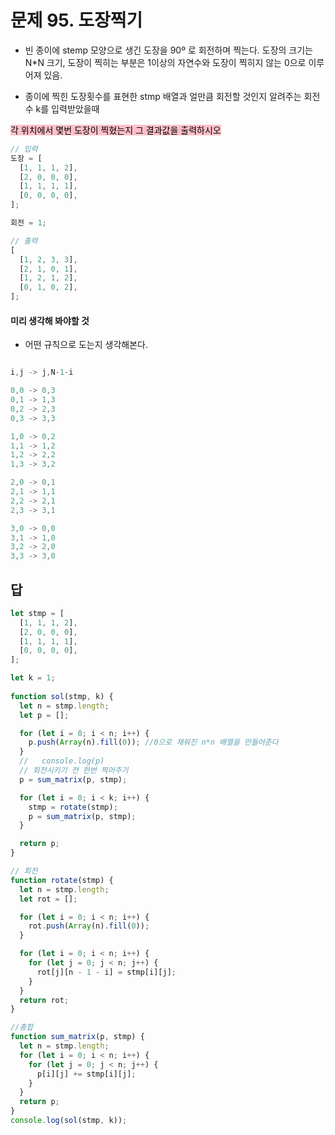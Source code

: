 # 문제 95. 도장찍기

- 빈 종이에 stemp 모양으로 생긴 도장을 90º 로 회전하며 찍는다. 도장의 크기는 N*N 크기, 도장이 찍히는 부분은 1이상의 자연수와 도장이 찍히지 않는 0으로 이루어져 있음.

- 종이에 찍힌 도장횟수를 표현한 stmp 배열과 얼만큼 회전할 것인지 알려주는 회전수 k를 입력받았을때

<mark style="background: pink">각 위치에서 몇번 도장이 찍혔는지 그 결과값을 출력하시오</mark><br>

```js
// 입력
도장 = [
  [1, 1, 1, 2],
  [2, 0, 0, 0],
  [1, 1, 1, 1],
  [0, 0, 0, 0],
];

회전 = 1;

// 출력
[
  [1, 2, 3, 3],
  [2, 1, 0, 1],
  [1, 2, 1, 2],
  [0, 1, 0, 2],
];
```

#### 미리 생각해 봐야할 것

- 어떤 규칙으로 도는지 생각해본다.

```js

i,j -> j,N-1-i

0,0 -> 0,3
0,1 -> 1,3
0,2 -> 2,3
0,3 -> 3,3

1,0 -> 0,2
1,1 -> 1,2
1,2 -> 2,2
1,3 -> 3,2

2,0 -> 0,1
2,1 -> 1,1
2,2 -> 2,1
2,3 -> 3,1

3,0 -> 0,0
3,1 -> 1,0
3,2 -> 2,0
3,3 -> 3,0

```

## 답

```js
let stmp = [
  [1, 1, 1, 2],
  [2, 0, 0, 0], 
  [1, 1, 1, 1],
  [0, 0, 0, 0],
];

let k = 1;
  
function sol(stmp, k) {
  let n = stmp.length;
  let p = [];

  for (let i = 0; i < n; i++) {
    p.push(Array(n).fill(0)); //0으로 채워진 n*n 배열을 만들어준다
  }
  //   console.log(p)
  // 회전시키기 전 한번 찍어주기
  p = sum_matrix(p, stmp);

  for (let i = 0; i < k; i++) {
    stmp = rotate(stmp);
    p = sum_matrix(p, stmp);
  }

  return p;
}

// 회전
function rotate(stmp) {
  let n = stmp.length;
  let rot = [];

  for (let i = 0; i < n; i++) {
    rot.push(Array(n).fill(0));
  }

  for (let i = 0; i < n; i++) {
    for (let j = 0; j < n; j++) {
      rot[j][n - 1 - i] = stmp[i][j];
    }
  }
  return rot;
}

//총합
function sum_matrix(p, stmp) {
  let n = stmp.length;
  for (let i = 0; i < n; i++) {
    for (let j = 0; j < n; j++) {
      p[i][j] += stmp[i][j];
    }
  }
  return p;
}
console.log(sol(stmp, k));

```
